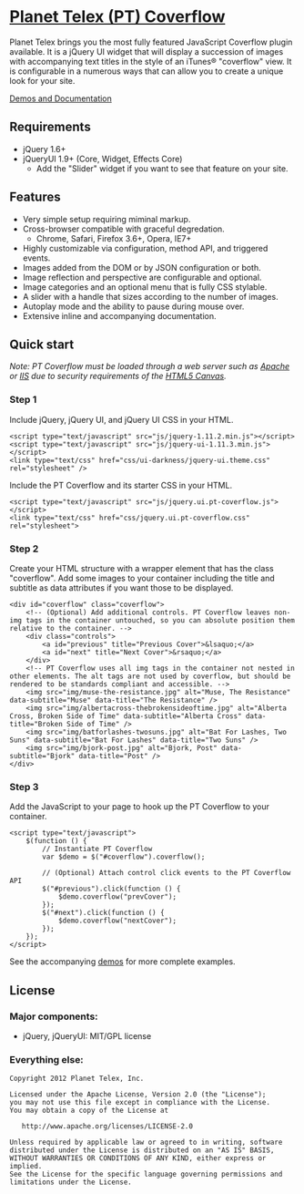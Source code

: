 # [Planet Telex (PT) Coverflow][1]

Planet Telex  brings you the most fully featured JavaScript Coverflow plugin available. It is a jQuery UI widget that will display a succession of images with accompanying text titles in the style of an iTunes&reg;
 "coverflow" view. It is configurable in a numerous ways that can allow you to create a unique look for your site.

[Demos and Documentation][1]

## Requirements
* jQuery 1.6+
* jQueryUI 1.9+ (Core, Widget, Effects Core)
	* Add the "Slider" widget if you want to see that feature on your site.


## Features

* Very simple setup requiring miminal markup.
* Cross-browser compatible with graceful degredation.
	* Chrome, Safari, Firefox 3.6+, Opera, IE7+
* Highly customizable via configuration, method API, and triggered events.
* Images added from the DOM or by JSON configuration or both.
* Image reflection and perspective are configurable and optional.
* Image categories and an optional menu that is fully CSS stylable.
* A slider with a handle that sizes according to the number of images.
* Autoplay mode and the ability to pause during mouse over.
* Extensive inline and accompanying documentation.


## Quick start

*Note: PT Coverflow must be loaded through a web server such as [Apache][4] or [IIS][5] due to security requirements of the [HTML5 Canvas][3].*

### Step 1

Include jQuery, jQuery UI, and jQuery UI CSS in your HTML.

	<script type="text/javascript" src="js/jquery-1.11.2.min.js"></script>
	<script type="text/javascript" src="js/jquery-ui-1.11.3.min.js"></script>
    <link type="text/css" href="css/ui-darkness/jquery-ui.theme.css" rel="stylesheet" />

Include the PT Coverflow and its starter CSS in your HTML.

	<script type="text/javascript" src="js/jquery.ui.pt-coverflow.js"></script>
	<link type="text/css" href="css/jquery.ui.pt-coverflow.css" rel="stylesheet">

### Step 2

Create your HTML structure with a wrapper element that has the class "coverflow".  Add some images to your container including the title and subtitle as data attributes if you want those to be displayed.

    <div id="coverflow" class="coverflow">
        <!-- (Optional) Add additional controls. PT Coverflow leaves non-img tags in the container untouched, so you can absolute position them relative to the container. -->
        <div class="controls">
            <a id="previous" title="Previous Cover">&lsaquo;</a>
            <a id="next" title="Next Cover">&rsaquo;</a>
        </div>
        <!-- PT Coverflow uses all img tags in the container not nested in other elements. The alt tags are not used by coverflow, but should be rendered to be standards compliant and accessible. -->
        <img src="img/muse-the-resistance.jpg" alt="Muse, The Resistance" data-subtitle="Muse" data-title="The Resistance" />
        <img src="img/albertacross-thebrokensideoftime.jpg" alt="Alberta Cross, Broken Side of Time" data-subtitle="Alberta Cross" data-title="Broken Side of Time" />
        <img src="img/batforlashes-twosuns.jpg" alt="Bat For Lashes, Two Suns" data-subtitle="Bat For Lashes" data-title="Two Suns" />
        <img src="img/bjork-post.jpg" alt="Bjork, Post" data-subtitle="Bjork" data-title="Post" />
    </div>

### Step 3

Add the JavaScript to your page to hook up the PT Coverflow to your container.

    <script type="text/javascript">
        $(function () {
            // Instantiate PT Coverflow
            var $demo = $("#coverflow").coverflow();

            // (Optional) Attach control click events to the PT Coverflow API
            $("#previous").click(function () {
                $demo.coverflow("prevCover");
            });
            $("#next").click(function () {
                $demo.coverflow("nextCover");
            });
        });
    </script>

See the accompanying [demos][2] for more complete examples.


## License

### Major components:

* jQuery, jQueryUI: MIT/GPL license

### Everything else:

    Copyright 2012 Planet Telex, Inc.

    Licensed under the Apache License, Version 2.0 (the "License");
    you may not use this file except in compliance with the License.
    You may obtain a copy of the License at

       http://www.apache.org/licenses/LICENSE-2.0

    Unless required by applicable law or agreed to in writing, software
    distributed under the License is distributed on an "AS IS" BASIS,
    WITHOUT WARRANTIES OR CONDITIONS OF ANY KIND, either express or implied.
    See the License for the specific language governing permissions and
    limitations under the License.

[1]: http://www.planettelex.net/tools/jquery-ui/pt-coverflow
[2]: http://www.planettelex.net/tools/jquery-ui/pt-coverflow/demos
[3]: http://www.w3schools.com/html/html5_canvas.asp
[4]: http://httpd.apache.org
[5]: http://www.iis.net
